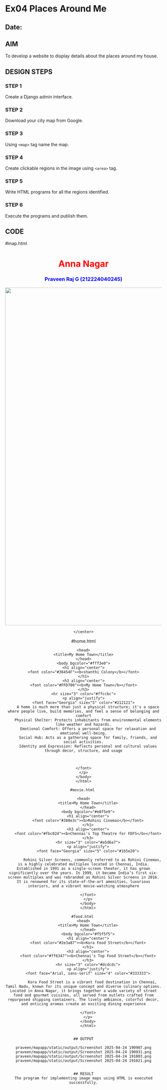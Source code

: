 # Ex04 Places Around Me
## Date: 

## AIM
To develop a website to display details about the places around my house.

## DESIGN STEPS

### STEP 1
Create a Django admin interface.

### STEP 2
Download your city map from Google.

### STEP 3
Using ```<map>``` tag name the map.

### STEP 4
Create clickable regions in the image using ```<area>``` tag.

### STEP 5
Write HTML programs for all the regions identified.

### STEP 6
Execute the programs and publish them.

## CODE

#map.html
<head>
    <title>My City</title>
</head>
<body>
    <h1 allign="center">
        <font color="red"><center><b>Anna Nagar</b></font></center>
    </h1>
    <h3 allign="center">
        <font color="blue"><center><b>Praveen Raj G (212224040245)</b></font></center>
    </h3>
    <center>
        <img src="kk.PNG" usemap="#MyCity" height="1083" width="1908">
        <map name="MyCity">
            <area shape="rect" coords="970,720,1101,817" href="home.html" title="My Home Town">
            <area shape="rect" coords="698,856,938,993" href="movie.html" title="Rohini Theatre">
            <area shape="rect" coords="1062,632,1250,725" href="food.html" title="Kora Food Street">
            
    </center>
</body>
</html>

#home.html

```<html>
<head>
<title>My Home Town</title>
</head>
<body bgcolor="#fff3e0">
<h1 align="center">
<font color="#36454F"><b>shanthi Colony</b></font>
</h1>
<h3 align="center">
<font color="#FFD700"><b>My Home Town</b></font>
</h3>
<hr size="3" color="#ffccbc">
<p align="justify">
<font face="Georgia" size="5" color="#212121">
    A home is much more than just a physical structure; it's a space where people live, build memories, and feel a sense of belonging and comfort
    Physical Shelter: Protects inhabitants from environmental elements like weather and hazards.
    Emotional Comfort: Offers a personal space for relaxation and emotional well-being.
    Social Hub: Acts as a gathering space for family, friends, and social activities.
    Identity and Expression: Reflects personal and cultural values through decor, structure, and usage



</font>
</p>
</body>
</html>

#movie.html 

<head>
    <title>My Home Town</title>
    </head>
    <body bgcolor="#e8f5e9">
    <h1 align="center">
    <font color="#388e3c"><b>Rohini Cinemas</b></font>
    </h1>
    <h3 align="center">
    <font color="#fbc02d"><b>Chennai's Top Theatre for FDFS</b></font>
    </h3>
    <hr size="3" color="#a5d6a7">
    <p align="justify">
    <font face="Georgia" size="5" color="#1b5e20">
    
        Rohini Silver Screens, commonly referred to as Rohini Cinemas, is a highly celebrated multiplex located in Chennai, India. Established in 1991 as a single-screen theater, it has grown significantly over the years. In 1999, it became India’s first six-screen multiplex and was rebranded as Rohini Silver Screens in 2016. It is renowned for its state-of-the-art amenities, luxurious interiors, and a vibrant movie-watching atmosphere
    
    </font>
    </p>
    </body>
    </html>

#food.html 
<head>
    <title>My Home Town</title>
    </head>
    <body bgcolor="#f5f5f5">
    <h1 align="center">
    <font color="#2e3a87"><b>Kora Food Street</b></font>
    </h1>
    <h3 align="center">
    <font color="#ff6347"><b>Chennai's Top Food Street</b></font>
    </h3>
    <hr size="3" color="#dcdcdc">
    <p align="justify">
    <font face="Arial, sans-serif" size="4" color="#333333">
    
        Kora Food Street is a vibrant food destination in Chennai, Tamil Nadu, known for its unique concept and diverse culinary options. Located in Anna Nagar, it brings together a wide variety of street food and gourmet cuisines, all served from outlets crafted from repurposed shipping containers. The lively ambiance, colorful decor, and enticing aromas create an exciting dining experience
    
    </font>
    </p>
    </body>
    </html>


## OUTPUT

praveen/mapapp/static/output/Screenshot 2025-04-24 190907.png
praveen/mapapp/static/output/Screenshot 2025-04-24 190931.png
praveen/mapapp/static/output/Screenshot 2025-04-24 191003.png
praveen/mapapp/static/output/Screenshot 2025-04-24 191021.png


## RESULT
The program for implementing image maps using HTML is executed successfully.
